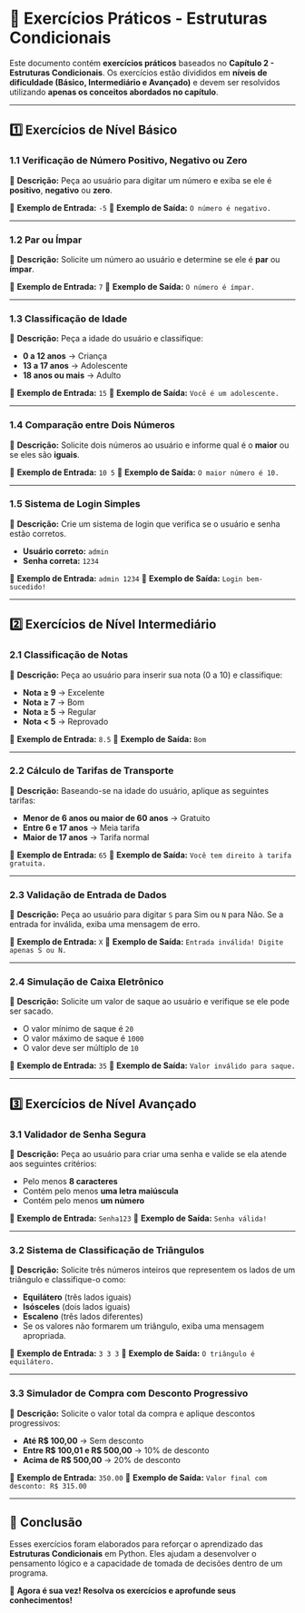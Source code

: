 # 📝 Exercícios Práticos - Estruturas Condicionais

Este documento contém **exercícios práticos** baseados no **Capítulo 2 - Estruturas Condicionais**. Os exercícios estão divididos em **níveis de dificuldade (Básico, Intermediário e Avançado)** e devem ser resolvidos utilizando **apenas os conceitos abordados no capítulo**.

------

## **1️⃣ Exercícios de Nível Básico**

### **1.1 Verificação de Número Positivo, Negativo ou Zero**

📌 **Descrição:** Peça ao usuário para digitar um número e exiba se ele é **positivo**, **negativo** ou **zero**.

🔹 **Exemplo de Entrada:** `-5` 🔹 **Exemplo de Saída:** `O número é negativo.`

------

### **1.2 Par ou Ímpar**

📌 **Descrição:** Solicite um número ao usuário e determine se ele é **par** ou **ímpar**.

🔹 **Exemplo de Entrada:** `7` 🔹 **Exemplo de Saída:** `O número é ímpar.`

------

### **1.3 Classificação de Idade**

📌 **Descrição:** Peça a idade do usuário e classifique:

- **0 a 12 anos** → Criança
- **13 a 17 anos** → Adolescente
- **18 anos ou mais** → Adulto

🔹 **Exemplo de Entrada:** `15` 🔹 **Exemplo de Saída:** `Você é um adolescente.`

------

### **1.4 Comparação entre Dois Números**

📌 **Descrição:** Solicite dois números ao usuário e informe qual é o **maior** ou se eles são **iguais**.

🔹 **Exemplo de Entrada:** `10 5` 🔹 **Exemplo de Saída:** `O maior número é 10.`

------

### **1.5 Sistema de Login Simples**

📌 **Descrição:** Crie um sistema de login que verifica se o usuário e senha estão corretos.

- **Usuário correto:** `admin`
- **Senha correta:** `1234`

🔹 **Exemplo de Entrada:** `admin 1234` 🔹 **Exemplo de Saída:** `Login bem-sucedido!`

------

## **2️⃣ Exercícios de Nível Intermediário**

### **2.1 Classificação de Notas**

📌 **Descrição:** Peça ao usuário para inserir sua nota (0 a 10) e classifique:

- **Nota ≥ 9** → Excelente
- **Nota ≥ 7** → Bom
- **Nota ≥ 5** → Regular
- **Nota < 5** → Reprovado

🔹 **Exemplo de Entrada:** `8.5` 🔹 **Exemplo de Saída:** `Bom`

------

### **2.2 Cálculo de Tarifas de Transporte**

📌 **Descrição:** Baseando-se na idade do usuário, aplique as seguintes tarifas:

- **Menor de 6 anos ou maior de 60 anos** → Gratuito
- **Entre 6 e 17 anos** → Meia tarifa
- **Maior de 17 anos** → Tarifa normal

🔹 **Exemplo de Entrada:** `65` 🔹 **Exemplo de Saída:** `Você tem direito à tarifa gratuita.`

------

### **2.3 Validação de Entrada de Dados**

📌 **Descrição:** Peça ao usuário para digitar `S` para Sim ou `N` para Não. Se a entrada for inválida, exiba uma mensagem de erro.

🔹 **Exemplo de Entrada:** `X` 🔹 **Exemplo de Saída:** `Entrada inválida! Digite apenas S ou N.`

------

### **2.4 Simulação de Caixa Eletrônico**

📌 **Descrição:** Solicite um valor de saque ao usuário e verifique se ele pode ser sacado.

- O valor mínimo de saque é `20`
- O valor máximo de saque é `1000`
- O valor deve ser múltiplo de `10`

🔹 **Exemplo de Entrada:** `35` 🔹 **Exemplo de Saída:** `Valor inválido para saque.`

------

## **3️⃣ Exercícios de Nível Avançado**

### **3.1 Validador de Senha Segura**

📌 **Descrição:** Peça ao usuário para criar uma senha e valide se ela atende aos seguintes critérios:

- Pelo menos **8 caracteres**
- Contém pelo menos **uma letra maiúscula**
- Contém pelo menos **um número**

🔹 **Exemplo de Entrada:** `Senha123` 🔹 **Exemplo de Saída:** `Senha válida!`

------

### **3.2 Sistema de Classificação de Triângulos**

📌 **Descrição:** Solicite três números inteiros que representem os lados de um triângulo e classifique-o como:

- **Equilátero** (três lados iguais)
- **Isósceles** (dois lados iguais)
- **Escaleno** (três lados diferentes)
- Se os valores não formarem um triângulo, exiba uma mensagem apropriada.

🔹 **Exemplo de Entrada:** `3 3 3` 🔹 **Exemplo de Saída:** `O triângulo é equilátero.`

------

### **3.3 Simulador de Compra com Desconto Progressivo**

📌 **Descrição:** Solicite o valor total da compra e aplique descontos progressivos:

- **Até R$ 100,00** → Sem desconto
- **Entre R$ 100,01 e R$ 500,00** → 10% de desconto
- **Acima de R$ 500,00** → 20% de desconto

🔹 **Exemplo de Entrada:** `350.00` 🔹 **Exemplo de Saída:** `Valor final com desconto: R$ 315.00`

------

## 📌 Conclusão

Esses exercícios foram elaborados para reforçar o aprendizado das **Estruturas Condicionais** em Python. Eles ajudam a desenvolver o pensamento lógico e a capacidade de tomada de decisões dentro de um programa.

🚀 **Agora é sua vez! Resolva os exercícios e aprofunde seus conhecimentos!**